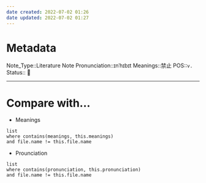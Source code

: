 ```yaml
---
date created: 2022-07-02 01:26
date updated: 2022-07-02 01:27
---
```


# Metadata

Note_Type::Literature Note
Pronunciation::ɪnˈhɪbɪt
Meanings::禁止
POS::`v.`
Status:: 👶

---

# Compare with...

- Meanings

```dataview
list
where contains(meanings, this.meanings)
and file.name != this.file.name
```

- Prounciation

```dataview
list
where contains(pronunciation, this.pronunciation)
and file.name != this.file.name
```
